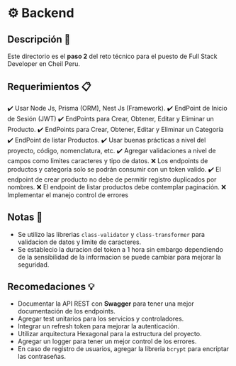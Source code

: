 # :gear: Backend

## Descripción :page_facing_up:

Este directorio es el **paso 2** del reto técnico para el puesto de Full Stack Developer en Cheil Peru.

## Requerimientos :clipboard:

:heavy_check_mark: Usar Node Js, Prisma (ORM), Nest Js (Framework). 
:heavy_check_mark: EndPoint de Inicio de Sesión (JWT) 
:heavy_check_mark: EndPoints para Crear, Obtener, Editar y Eliminar un Producto. 
:heavy_check_mark: EndPoints para Crear, Obtener, Editar y Eliminar un Categoría 
:heavy_check_mark: EndPoint de listar Productos.
:heavy_check_mark: Usar buenas prácticas a nivel del proyecto, código, nomenclatura, etc.
:heavy_check_mark: Agregar validaciones a nivel de campos como limites caracteres y tipo de datos.
:x: Los endpoints de productos y categoría solo se podrán consumir con un token valido. 
:heavy_check_mark: El endpoint de crear producto no debe de permitir registro duplicados por nombres. 
:x: El endpoint de listar productos debe contemplar paginación. 
:x: Implementar el manejo control de errores

## Notas :memo:

- Se utilizo las librerias `class-validator` y `class-transformer` para validacion de datos y limite de caracteres.
- Se establecio la duracion del token a 1 hora sin embargo dependiendo de la sensibilidad de la informacion se puede cambiar para mejorar la seguridad.

## Recomedaciones :bulb:

- Documentar la API REST con **Swagger** para tener una mejor documentación de los endpoints.
- Agregar test unitarios para los servicios y controladores.
- Integrar un refresh token para mejorar la autenticación.
- Utilizar arquitectura Hexagonal para la estructura del proyecto.
- Agregar un logger para tener un mejor control de los errores.
- En caso de registro de usuarios, agregar la libreria `bcrypt` para encriptar las contraseñas.
